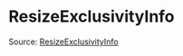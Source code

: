 # ResizeExclusivityInfo

Source: [ResizeExclusivityInfo](../../../csrc/scheduler/tools/resize_utils.h#L103)

